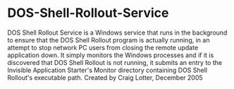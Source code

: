 DOS-Shell-Rollout-Service
=========================

DOS Shell Rollout Service is a Windows service that runs in the background to ensure that the DOS Shell Rollout program is actually running, in an attempt to stop network PC users from closing the remote update application down. It simply monitors the Windows processes and if it is discovered that DOS Shell Rollout is not running, it submits an entry to the Invisible Application Starter's Monitor directory containing DOS Shell Rollout's executable path. Created by Craig Lotter, December 2005
